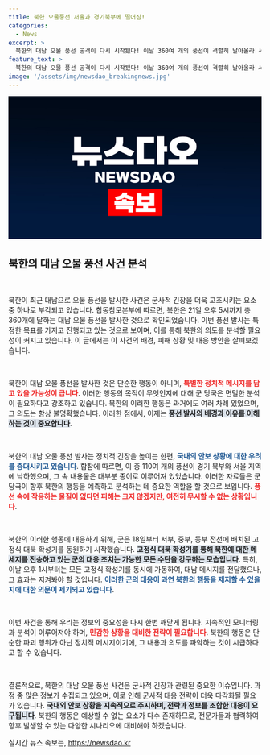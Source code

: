 ```yaml
---
title: 북한 오물풍선 서울과 경기북부에 떨어짐!
categories:
  - News
excerpt: >
  북한의 대남 오물 풍선 공격이 다시 시작됐다! 이날 360여 개의 풍선이 격렬히 날아올라 서울 상공까지 위협을 가했다. 군은 즉각 대북 확성기를 가동하며 강력히 대응 중. 궁금증을 유발하는 이 상황의 전말을 확인하세요!
feature_text: >
  북한의 대남 오물 풍선 공격이 다시 시작됐다! 이날 360여 개의 풍선이 격렬히 날아올라 서울 상공까지 위협을 가했다. 군은 즉각 대북 확성기를 가동하며 강력히 대응 중. 궁금증을 유발하는 이 상황의 전말을 확인하세요!
image: '/assets/img/newsdao_breakingnews.jpg'
---
```


<p><img src="/assets/img/newsdao_breakingnews.jpg" alt="flaretime 속보" /></p>

<h2 data-ke-size="size26">북한의 대남 오물 풍선 사건 분석</h2>

<p data-ke-size="size16">&nbsp;</p>

<p data-ke-size="size16">북한이 최근 대남으로 오물 풍선을 발사한 사건은 군사적 긴장을 더욱 고조시키는 요소 중 하나로 부각되고 있습니다. 합동참모본부에 따르면, 북한은 21일 오후 5시까지 총 360개에 달하는 대남 오물 풍선을 발사한 것으로 확인되었습니다. 이번 풍선 발사는 특정한 목표를 가지고 진행되고 있는 것으로 보이며, 이를 통해 북한의 의도를 분석할 필요성이 커지고 있습니다. 이 글에서는 이 사건의 배경, 피해 상황 및 대응 방안을 살펴보겠습니다.</p>

<p data-ke-size="size16">&nbsp;</p>

<p>북한이 대남 오물 풍선을 발사한 것은 단순한 행동이 아니며, <b><span style="color: #ee2323;">특별한 정치적 메시지를 담고 있을 가능성이 큽니다</span></b>. 이러한 행동의 목적이 무엇인지에 대해 군 당국은 면밀한 분석이 필요하다고 강조하고 있습니다. 북한의 이러한 행동은 과거에도 여러 차례 있었으며, 그 의도는 항상 불명확했습니다. 이러한 점에서, 이제는 <b><span style="background-color: #21538527;">풍선 발사의 배경과 이유를 이해하는 것이 중요합니다</span></b>.</p>

<p data-ke-size="size16">&nbsp;</p>

<p>북한의 대남 오물 풍선 발사는 정치적 긴장을 높이는 한편, <b><span style="color: #1a5490;">국내의 안보 상황에 대한 우려를 증대시키고 있습니다</span></b>. 합참에 따르면, 이 중 110여 개의 풍선이 경기 북부와 서울 지역에 낙하했으며, 그 속 내용물은 대부분 종이로 이루어져 있었습니다. 이러한 자료들은 군 당국이 향후 북한의 행동을 예측하고 분석하는 데 중요한 역할을 할 것으로 보입니다. <b><span style="color: #ee2323;">풍선 속에 작용하는 물질이 없다면 피해는 크지 않겠지만, 여전히 무시할 수 없는 상황입니다</span></b>.</p>

<p data-ke-size="size16">&nbsp;</p>

<p>북한의 이러한 행동에 대응하기 위해, 군은 18일부터 서부, 중부, 동부 전선에 배치된 고정식 대북 확성기를 동원하기 시작했습니다. <b><span style="background-color: #21538527;">고정식 대북 확성기를 통해 북한에 대한 메세지를 전송하고 있는 군의 대응 조치는 가능한 모든 수단을 강구하는 모습입니다</span></b>. 특히, 이날 오후 1시부터는 모든 고정식 확성기를 동시에 가동하여, 대남 메시지를 전달했으나, 그 효과는 지켜봐야 할 것입니다. <b><span style="color: #1a5490;">이러한 군의 대응이 과연 북한의 행동을 제지할 수 있을지에 대한 의문이 제기되고 있습니다</span></b>.</p>

<p data-ke-size="size16">&nbsp;</p>

<p>이번 사건을 통해 우리는 정보의 중요성을 다시 한번 깨닫게 됩니다. 지속적인 모니터링과 분석이 이루어져야 하며, <b><span style="color: #ee2323;">민감한 상황을 대비한 전략이 필요합니다</span></b>. 북한의 행동은 단순한 파괴 행위가 아닌 정치적 메시지이기에, 그 내용과 의도를 파악하는 것이 시급하다고 할 수 있습니다.</p>

<p data-ke-size="size16">&nbsp;</p>

<p>결론적으로, 북한의 대남 오물 풍선 사건은 군사적 긴장과 관련된 중요한 이슈입니다. 과정 중 많은 정보가 수집되고 있으며, 이로 인해 군사적 대응 전략이 더욱 다각화될 필요가 있습니다. <b><span style="background-color: #21538527;">국내외 안보 상황을 지속적으로 주시하며, 전략과 정보를 조합한 대응이 요구됩니다</span></b>. 북한의 행동은 예상할 수 없는 요소가 다수 존재하므로, 전문가들과 협력하여 향후 발생할 수 있는 다양한 시나리오에 대비해야 하겠습니다.</p>
실시간 뉴스 속보는, <a href="https://newsdao.kr" rel="dofollow">https://newsdao.kr</a>



